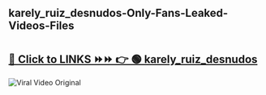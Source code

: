 
 ## karely_ruiz_desnudos-Only-Fans-Leaked-Videos-Files

# <h2><a href="https://mediaupload.pro?karely_ruiz_desnudos">🔗 Click to LINKS ⏩⏩ 👉 🟢 karely_ruiz_desnudos </a></h2>

<a href="https://mediaupload.pro?karely_ruiz_desnudos" rel="nofollow" data-target="animated-image.originalLink"><img src="https://i.ibb.co.com/xMMVF88/686577567.gif" alt="Viral Video Original" style="max-width: 100%; display: inline-block;" data-target="animated-image.originalImage"></a>